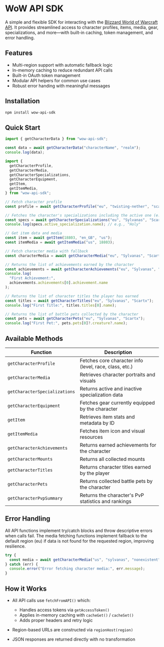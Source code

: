 # WoW API SDK

A simple and flexible SDK for interacting with the [Blizzard World of Warcraft API](https://develop.battle.net/documentation/world-of-warcraft). It provides streamlined access to character profiles, items, media, gear, specializations, and more—with built-in caching, token management, and error handling.

## Features

- Multi-region support with automatic fallback logic
- In-memory caching to reduce redundant API calls
- Built-in OAuth token management
- Modular API helpers for common use cases
- Robust error handing with meaningful messages

## Installation

```bash
npm install wow-api-sdk
```

## Quick Start

```jsx
import { getCharacterData } from "wow-api-sdk";

const data = await getCharacterData("characterName", "realm");
console.log(data);
```

```jsx
import {
  getCharacterProfile,
  getCharacterMedia,
  getCharacterSpecializations,
  getCharacterEquipment,
  getItem,
  getItemMedia,
} from "wow-api-sdk";

// Fetch character profile
const profile = await getCharacterProfile("eu", "twisting-nether", "scartx");

// Fetches the character's specializations including the active one (e.g. DPS, Healer, Tank).
const specs = await getCharacterSpecializations("eu", "Sylvanas", "Scartx");
console.log(specs.active_specialization.name); // e.g., "Holy"

// Get item data and media
const item = await getItem(18803, "en_GB", "us");
const itemMedia = await getItemMedia("us", 18803);

// Fetch character media with fallback
const characterMedia = await getCharacterMedia("eu", "Sylvanas", "Scartx");

// Returns the list of achievements earned by the character
const achievements = await getCharacterAchievements("eu", "Sylvanas", "Scartx");
console.log(
  "First Achievement:",
  achievements.achievements[0].achievement.name
);

// Returns the list of character titles the player has earned
const titles = await getCharacterTitles("eu", "Sylvanas", "Scartx");
console.log("First Title:", titles.titles[0].name);

// Returns the list of battle pets collected by the character
const pets = await getCharacterPets("eu", "Sylvanas", "Scartx");
console.log("First Pet:", pets.pets[0]?.creature?.name);
```

## Available Methods

| Function                      | Description                                            |
| ----------------------------- | ------------------------------------------------------ |
| `getCharacterProfile`         | Fetches core character info (level, race, class, etc.) |
| `getCharacterMedia`           | Retrieves character portraits and visuals              |
| `getCharacterSpecializations` | Returns active and inactive specialization data        |
| `getCharacterEquipment`       | Fetches gear currently equipped by the character       |
| `getItem`                     | Retrieves item stats and metadata by ID                |
| `getItemMedia`                | Fetches item icon and visual resources                 |
| `getCharacterAchievements`    | Returns earned achievements for the character          |
| `getCharacterMounts`          | Returns all collected mounts                           |
| `getCharacterTitles`          | Returns character titles earned by the player          |
| `getCharacterPets`            | Returns collected battle pets by the character         |
| `getCharacterPvpSummary`      | Returns the character's PvP statistics and rankings    |

## Error Handling

All API functions implement try/catch blocks and throw descriptive errors when calls fail. The media fetching functions implement fallback to the default region (eu) if data is not found for the requested region, improving resilience.

```jsx
try {
  const media = await getCharacterMedia("us", "sylvanas", "nonexistent");
} catch (err) {
  console.error("Error fetching character media:", err.message);
}
```

## How it Works

- All API calls use `fetchFromAPI()` which:

  - Handles access tokens via `getAccessToken()`
  - Applies in-memory caching with `cacheGet()` / `cacheSet()`
  - Adds proper headers and retry logic

- Region-based URLs are constructed via `regionHost(region)`

- JSON responses are returned directly with no transformation
